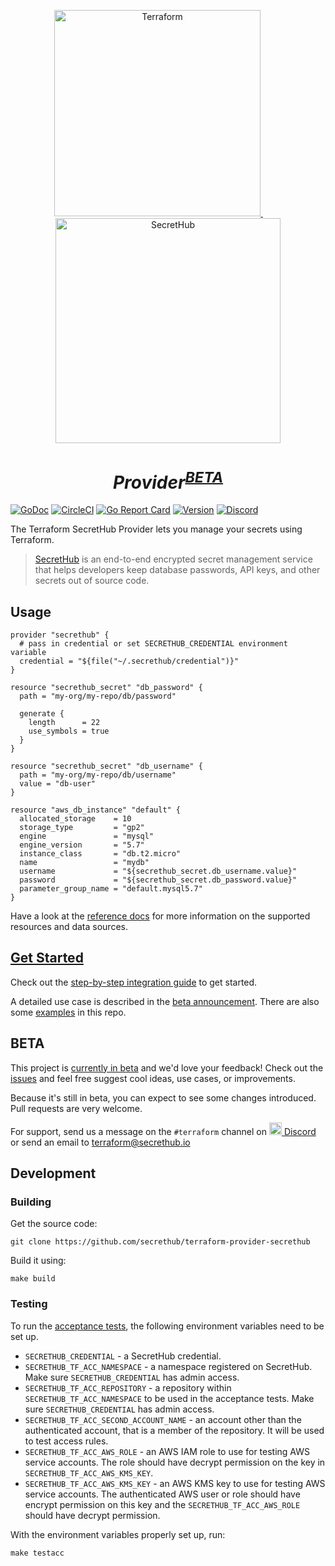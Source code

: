 <p align="center">
  <a href="https://terraform.io">
    <img src="https://cdn.rawgit.com/hashicorp/terraform-website/master/content/source/assets/images/logo-hashicorp.svg" alt="Terraform" width="330px">
  </a>
  <img width="30px"/>
  <a href="https://secrethub.io">
    <img src="https://secrethub.io/img/secrethub-logo.svg" alt="SecretHub" width="360px">
  </a>
</p>
<h1 align="center">
  <i>Provider<sup><a href="#beta">BETA</a></sup></i>
</h1>

[![GoDoc](https://godoc.org/github.com/secrethub/terraform-provider-secrethub?status.svg)][godoc]
[![CircleCI](https://circleci.com/gh/secrethub/terraform-provider-secrethub.svg?style=shield)][circleci]
[![Go Report Card](https://goreportcard.com/badge/github.com/secrethub/terraform-provider-secrethub)][goreportcard]
[![Version]( https://img.shields.io/github/release/secrethub/terraform-provider-secrethub.svg)][latest-version]
[![Discord](https://img.shields.io/badge/chat-on%20discord-7289da.svg?logo=discord)][discord]

The Terraform SecretHub Provider lets you manage your secrets using Terraform.

> [SecretHub][secrethub] is an end-to-end encrypted secret management service that helps developers keep database passwords, API keys, and other secrets out of source code.

## Usage

```hcl
provider "secrethub" {
  # pass in credential or set SECRETHUB_CREDENTIAL environment variable
  credential = "${file("~/.secrethub/credential")}" 
}

resource "secrethub_secret" "db_password" {
  path = "my-org/my-repo/db/password"

  generate {
    length      = 22
    use_symbols = true
  }
}

resource "secrethub_secret" "db_username" {
  path = "my-org/my-repo/db/username"
  value = "db-user"
}

resource "aws_db_instance" "default" {
  allocated_storage    = 10
  storage_type         = "gp2"
  engine               = "mysql"
  engine_version       = "5.7"
  instance_class       = "db.t2.micro"
  name                 = "mydb"
  username             = "${secrethub_secret.db_username.value}"
  password             = "${secrethub_secret.db_password.value}"
  parameter_group_name = "default.mysql5.7"
}
```

Have a look at the [reference docs](/website/docs) for more information on the supported resources and data sources.

## [Get Started]((https://secrethub.io/docs/terraform/))

Check out the [step-by-step integration guide](https://secrethub.io/docs/terraform/) to get started.

A detailed use case is described in the [beta announcement](https://secrethub.io/blog/secret-management-for-terraform/).
There are also some [examples](/examples) in this repo.

## BETA

This project is [currently in beta](https://secrethub.io/blog/secret-management-for-terraform/) and we'd love your feedback! Check out the [issues](https://github.com/secrethub/terraform-provider-secrethub/issues) and feel free suggest cool ideas, use cases, or improvements.

Because it's still in beta, you can expect to see some changes introduced. Pull requests are very welcome.

For support, send us a message on the `#terraform` channel on [<img src="https://discordapp.com/assets/2c21aeda16de354ba5334551a883b481.png" alt="Discord" width="20px"> Discord](https://discord.gg/wcxV5RD) or send an email to [terraform@secrethub.io](mailto:terraform@secrethub.io)

## Development

### Building

Get the source code:

```
git clone https://github.com/secrethub/terraform-provider-secrethub
```

Build it using:

```
make build
```

### Testing

To run the [acceptance tests](https://www.terraform.io/docs/extend/testing/acceptance-tests/index.html), the following environment variables need to be set up.

* `SECRETHUB_CREDENTIAL` - a SecretHub credential.
* `SECRETHUB_TF_ACC_NAMESPACE` - a namespace registered on SecretHub. Make sure `SECRETHUB_CREDENTIAL` has admin access.
* `SECRETHUB_TF_ACC_REPOSITORY` - a repository within `SECRETHUB_TF_ACC_NAMESPACE` to be used in the acceptance tests. Make sure `SECRETHUB_CREDENTIAL` has admin access.
* `SECRETHUB_TF_ACC_SECOND_ACCOUNT_NAME` - an account other than the authenticated account, that is a member of the repository. It will be used to test access rules.
* `SECRETHUB_TF_ACC_AWS_ROLE` - an AWS IAM role to use for testing AWS service accounts. The role should have decrypt permission on the key in `SECRETHUB_TF_ACC_AWS_KMS_KEY`.
* `SECRETHUB_TF_ACC_AWS_KMS_KEY` - an AWS KMS key to use for testing AWS service accounts. The authenticated AWS user or role should have encrypt permission on this key and the `SECRETHUB_TF_ACC_AWS_ROLE` should have decrypt permission.

With the environment variables properly set up, run:

```
make testacc
```
[secrethub]: https://secrethub.io
[godoc]: https://godoc.org/github.com/secrethub/terraform-provider-secrethub
[circleci]: https://circleci.com/gh/secrethub/terraform-provider-secrethub
[discord]: https://discord.gg/wcxV5RD
[latest-version]: https://github.com/secrethub/terraform-provider-secrethub/releases/latest
[goreportcard]: https://goreportcard.com/report/github.com/secrethub/terraform-provider-secrethub
